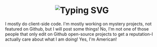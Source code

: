 <div align="center">
    <h1>
        <img src="https://readme-typing-svg.herokuapp.com?font=Jetbrains+mono&size=40&duration=3000&color=33FF33&center=true&vCenter=true&width=435&lines=HHey..+I'm+CodeMonster...;This+is..;..my+Github..;Thanks+for+stopping+by!" alt="Typing SVG"/>
    </h1>
</div>
I mostly do client-side code.
I'm mostly working on mystery projects, not featured on Github, but I will post some things!
No, I'm not one of those people that only edit on Github open-source projects to get a reputation-I actually care about what I am doing!
Yes, I'm American!
